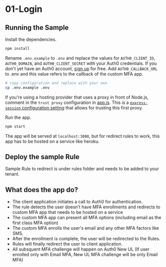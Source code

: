 # 01-Login

## Running the Sample

Install the dependencies.

```bash
npm install
```

Rename `.env.example` to `.env` and replace the values for `AUTH0_CLIENT_ID`, `AUTH0_DOMAIN`, and `AUTH0_CLIENT_SECRET` with your Auth0 credentials. If you don't yet have an Auth0 account, [sign up](https://auth0.com/signup) for free.
Add `AUTH0_CALLBACK_URL` to .env and this value refers to the callback of the custom MFA app.

```bash
# copy configuration and replace with your own
cp .env.example .env
```

If you're using a hosting provider that uses a proxy in front of Node.js, comment in the `trust proxy` configuration in [app.js](https://github.com/auth0-samples/auth0-nodejs-webapp-sample/blob/812bb41fa655a1178f6a33ba54b0aee2397b1917/01-Login/app.js#L63-L70). This is a [`express-session` configuration setting](https://www.npmjs.com/package/express-session#cookiesecure) that allows for trusting this first proxy.

Run the app.

```bash
npm start
```

The app will be served at `localhost:3000`, but for redirect rules to work, this app has to be hosted on a service like heroku.

## Deploy the sample Rule

Sample Rule to redirect is under rules folder and needs to be added to your tenant.

## What does the app do?

- The client application initiates a call to Auth0 for authentication. 
- The rule detects the user doesn't have MFA enrollments and redirects to custom MFA app that needs to be hosted on a service
- The custom MFA app can present all MFA options (including email as the first class MFA option)
- The custom MFA enrolls the user's email and any other MFA factors like SMS. 
- After the enrollment is complete, the user will be redirected to the Rules. 
- Rules will finally redirect the user to client application. 
- All subsquent MFA challenge will happen on Auth0 New UL (If user enrolled only with Email MFA, New UL MFA challenge will be only Email MFA)